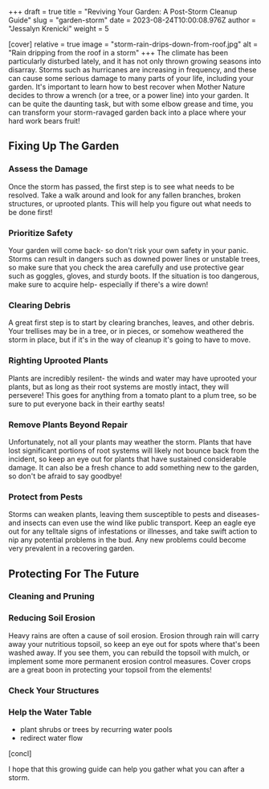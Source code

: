 +++
draft = true
title = "Reviving Your Garden: A Post-Storm Cleanup Guide"
slug = "garden-storm"
date = 2023-08-24T10:00:08.976Z
author = "Jessalyn Krenicki"
weight = 5

[cover]
relative = true
image = "storm-rain-drips-down-from-roof.jpg"
alt = "Rain dripping from the roof in a storm"
+++
The climate has been particularly disturbed lately, and it has not only thrown growing seasons into disarray. Storms such as hurricanes are increasing in frequency, and these can cause some serious damage to many parts of your life, including your garden. It's important to learn how to best recover when Mother Nature decides to throw a wrench (or a tree, or a power line) into your garden. It can be quite the daunting task, but with some elbow grease and time, you can transform your storm-ravaged garden back into a place where your hard work bears fruit!

## Fixing Up The Garden

### Assess the Damage

Once the storm has passed, the first step is to see what needs to be resolved. Take a walk around and look for any fallen branches, broken structures, or uprooted plants. This will help you figure out what needs to be done first!

### Prioritize Safety

Your garden will come back- so don't risk your own safety in your panic. Storms can result in dangers such as downed power lines or unstable trees, so make sure that you check the area carefully and use protective gear such as goggles, gloves, and sturdy boots. If the situation is too dangerous, make sure to acquire help- especially if there's a wire down!

### Clearing Debris

A great first step is to start by clearing branches, leaves, and other debris. Your trellises may be in a tree, or in pieces, or somehow weathered the storm in place, but if it's in the way of cleanup it's going to have to move. 

### Righting Uprooted Plants

Plants are incredibly resilent- the winds and water may have uprooted your plants, but as long as their root systems are mostly intact, they will persevere! This goes for anything from a tomato plant to a plum tree, so be sure to put everyone back in their earthy seats!

### Remove Plants Beyond Repair

Unfortunately, not all your plants may weather the storm. Plants that have lost significant portions of root systems will likely not bounce back from the incident, so keep an eye out for plants that have sustained considerable damage. It can also be a fresh chance to add something new to the garden, so don't be afraid to say goodbye!

### Protect from Pests

Storms can weaken plants, leaving them susceptible to pests and diseases- and insects can even use the wind like public transport. Keep an eagle eye out for any telltale signs of infestations or illnesses, and take swift action to nip any potential problems in the bud. Any new problems could become very prevalent in a recovering garden.

## Protecting For The Future

### Cleaning and Pruning

### Reducing Soil Erosion

Heavy rains are often a cause of soil erosion. Erosion through rain will carry away your nutritious topsoil, so keep an eye out for spots where that's been washed away. If you see them, you can rebuild the topsoil with mulch, or implement some more permanent erosion control measures. Cover crops are a great boon in protecting your topsoil from the elements!

### Check Your Structures

### Help the Water Table

* plant shrubs or trees by recurring water pools
* redirect water flow

\[concl]

I hope that this growing guide can help you gather what you can after a storm.